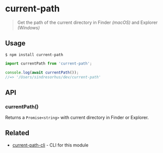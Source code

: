 # current-path

> Get the path of the current directory in Finder *(macOS)* and Explorer *(Windows)*

## Usage

```
$ npm install current-path
```

```js
import currentPath from 'current-path';

console.log(await currentPath());
//=> '/Users/sindresorhus/dev/current-path'
```

## API

### currentPath()

Returns a `Promise<string>` with current directory in Finder or Explorer.

## Related

- [current-path-cli](https://github.com/sindresorhus/current-path-cli) - CLI for this module
